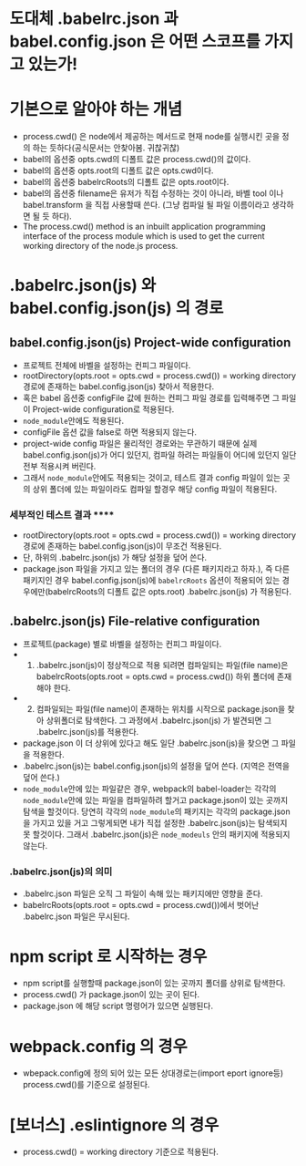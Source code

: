 # 도대체 .babelrc.json 과 babel.config.json 은 어떤 스코프를 가지고 있는가!

# 기본으로 알아야 하는 개념
- process.cwd() 은 node에서 제공하는 메서드로 현재 node를 실행시킨 곳을 정의 하는 듯하다(공식문서는 안찾아봄. 귀찮귀찮)
- babel의 옵션중 opts.cwd의 디폴트 값은 process.cwd()의 값이다. 
- babel의 옵션중 opts.root의 디폴트 값은 opts.cwd이다. 
- babel의 옵션중 babelrcRoots의 디폴트 값은 opts.root이다. 
- babel의 옵션중 filename은 유저가 직접 수정하는 것이 아니라, 바벨 tool 이나 babel.transform 을 직접 사용할때 쓴다. (그냥 컴파일 될 파일 이름이라고 생각하면 될 듯 하다).
- The process.cwd() method is an inbuilt application programming interface of the process module which is used to get the current working directory of the node.js process.

# .babelrc.json(js) 와 babel.config.json(js) 의 경로

## babel.config.json(js) Project-wide configuration
- 프로젝트 전체에 바벨을 설정하는 컨피그 파일이다. 
- rootDirectory(opts.root = opts.cwd = process.cwd()) = working directory 경로에 존재하는 babel.config.json(js) 찾아서 적용한다. 
- 혹은 babel 옵션중 configFile 값에 원하는 컨피그 파일 경로를 입력해주면 그 파일이 Project-wide configuration로 적용된다. 
- `node_module`안에도 적용된다. 
- configFile 옵션 값을 false로 하면 적용되지 않는다.
- project-wide config 파일은 물리적인 경로와는 무관하기 때문에 실제 babel.config.json(js)가 어디 있던지, 컴파일 하려는 파일들이 어디에 있던지 일단 전부 적용시켜 버린다. 
- 그래서 `node_module`안에도 적용되는 것이고, 테스트 결과 config 파일이 있는 곳의 상위 폴더에 있는 파일이라도 컴파일 할경우 해당 config 파일이 적용된다. 

### 세부적인 테스트 결과 ****
- rootDirectory(opts.root = opts.cwd = process.cwd()) = working directory 경로에 존재하는 babel.config.json(js)이 무조건 적용된다.
- 단, 하위의 .babelrc.json(js) 가 해당 설정을 덮어 쓴다. 
- package.json 파일을 가지고 있는 폴더의 경우 (다른 패키지라고 하자.), 즉 다른 패키지인 경우 babel.config.json(js)에 `babelrcRoots` 옵션이 적용되어 있는 경우에만(babelrcRoots의 디폴트 값은 opts.root) .babelrc.json(js) 가 적용된다.

## .babelrc.json(js) File-relative configuration
- 프로젝트(package) 별로 바벨을 설정하는 컨피그 파일이다.
- 1) .babelrc.json(js)이 정상적으로 적용 되려면 컴파일되는 파일(file name)은 babelrcRoots(opts.root = opts.cwd = process.cwd()) 하위 폴더에 존재 해야 한다. 
- 2) 컴파일되는 파일(file name)이 존재하는 위치를 시작으로 package.json을 찾아 상위폴더로 탐색한다. 그 과정에서 .babelrc.json(js) 가 발견되면 그 .babelrc.json(js)를 적용한다. 
- package.json 이 더 상위에 있다고 해도 일단 .babelrc.json(js)을 찾으면 그 파일을 적용한다. 
- .babelrc.json(js)는 babel.config.json(js)의 설정을 덮어 쓴다. (지역은 전역을 덮어 쓴다.)
- `node_module`안에 있는 파일같은 경우, webpack의 babel-loader는 각각의 `node_module`안에 있는 파일을 컴파일하려 할거고 package.json이 있는 곳까지 탐색을 할것이다. 당연히 각각의 `node_module`의 패키지는 각각의 package.json을 가지고 있을 거고 그렇게되면 내가 직접 설정한 .babelrc.json(js)는 탐색되지 못 할것이다. 그래서 .babelrc.json(js)은 `node_modeuls` 안의 패키지에 적용되지 않는다. 

### .babelrc.json(js)의 의미
- .babelrc.json 파일은 오직 그 파일이 속해 있는 패키지에만 영향을 준다.
-  babelrcRoots(opts.root = opts.cwd = process.cwd())에서 벗어난 .babelrc.json 파일은 무시된다.


# npm script 로 시작하는 경우
- npm script를 실행할때 package.json이 있는 곳까지 폴더를 상위로 탐색한다. 
- process.cwd() 가 package.json이 있는 곳이 된다. 
- package.json 에 해당 script 명령어가 있으면 실행된다.

# webpack.config 의 경우
- wbepack.config에 정의 되어 있는 모든 상대경로는(import eport ignore등) process.cwd()를 기준으로 설정된다. 

# [보너스] .eslintignore 의 경우
- process.cwd() = working directory 기준으로 적용된다.
